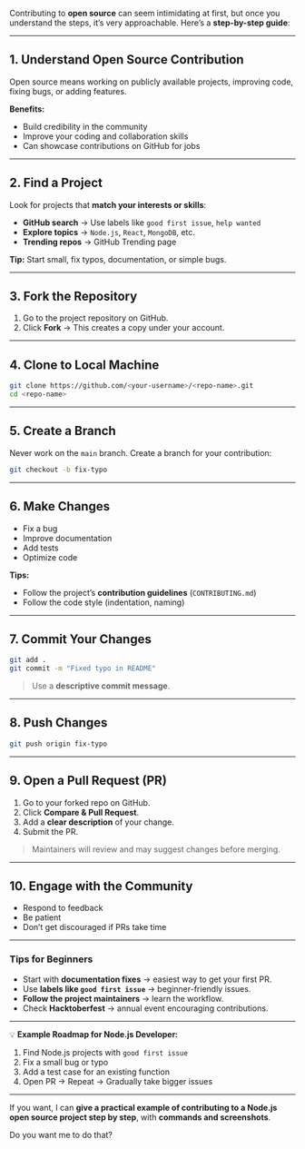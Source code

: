 Contributing to **open source** can seem intimidating at first, but once you understand the steps, it’s very approachable. Here’s a **step-by-step guide**:

---

## **1. Understand Open Source Contribution**

Open source means working on publicly available projects, improving code, fixing bugs, or adding features.

**Benefits:**

* Build credibility in the community
* Improve your coding and collaboration skills
* Can showcase contributions on GitHub for jobs

---

## **2. Find a Project**

Look for projects that **match your interests or skills**:

* **GitHub search** → Use labels like `good first issue`, `help wanted`
* **Explore topics** → `Node.js`, `React`, `MongoDB`, etc.
* **Trending repos** → GitHub Trending page

**Tip:** Start small, fix typos, documentation, or simple bugs.

---

## **3. Fork the Repository**

1. Go to the project repository on GitHub.
2. Click **Fork** → This creates a copy under your account.

---

## **4. Clone to Local Machine**

```bash
git clone https://github.com/<your-username>/<repo-name>.git
cd <repo-name>
```

---

## **5. Create a Branch**

Never work on the `main` branch. Create a branch for your contribution:

```bash
git checkout -b fix-typo
```

---

## **6. Make Changes**

* Fix a bug
* Improve documentation
* Add tests
* Optimize code

**Tips:**

* Follow the project’s **contribution guidelines** (`CONTRIBUTING.md`)
* Follow the code style (indentation, naming)

---

## **7. Commit Your Changes**

```bash
git add .
git commit -m "Fixed typo in README"
```

> Use a **descriptive commit message**.

---

## **8. Push Changes**

```bash
git push origin fix-typo
```

---

## **9. Open a Pull Request (PR)**

1. Go to your forked repo on GitHub.
2. Click **Compare & Pull Request**.
3. Add a **clear description** of your change.
4. Submit the PR.

> Maintainers will review and may suggest changes before merging.

---

## **10. Engage with the Community**

* Respond to feedback
* Be patient
* Don’t get discouraged if PRs take time

---

### **Tips for Beginners**

* Start with **documentation fixes** → easiest way to get your first PR.
* Use **labels like `good first issue`** → beginner-friendly issues.
* **Follow the project maintainers** → learn the workflow.
* Check **Hacktoberfest** → annual event encouraging contributions.

---

💡 **Example Roadmap for Node.js Developer:**

1. Find Node.js projects with `good first issue`
2. Fix a small bug or typo
3. Add a test case for an existing function
4. Open PR → Repeat → Gradually take bigger issues

---

If you want, I can **give a practical example of contributing to a Node.js open source project step by step**, with **commands and screenshots**.

Do you want me to do that?
